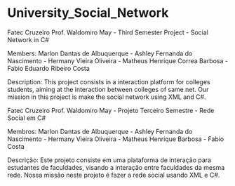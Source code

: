 # University_Social_Network
Fatec Cruzeiro Prof. Waldomiro May - Third Semester Project - Social Network in C#

Members:
  Marlon Dantas de Albuquerque -
  Ashley Fernanda do Nascimento -
  Hermany Vieira Oliveira -
  Matheus Henrique Correa Barbosa -
  Fabio Eduardo Ribeiro Costa

Description:
    This project consists in a interaction platform for colleges students, aiming at the interaction between colleges of same net. Our mission in this project is make the social network using XML and C#.
  
  Fatec Cruzeiro Prof. Waldomiro May - Projeto Terceiro Semestre - Rede Social em C#

Membros:
  Marlon Dantas de Albuquerque -
  Ashley Fernanda do Nascimento -
  Hermany Vieira Oliveira -
  Matheus Henrique Barbosa -
  Fabio Costa

Descrição:
    Este projeto consiste em uma plataforma de interação para estudantes de faculdades, visando a interação entre faculdades da mesma rede. Nossa missão neste projeto é fazer a rede social usando XML e C#.
